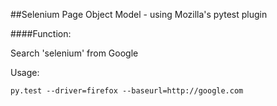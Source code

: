 ##Selenium Page Object Model - using Mozilla's pytest plugin

####Function:

Search 'selenium' from Google

Usage:

`py.test --driver=firefox --baseurl=http://google.com`
